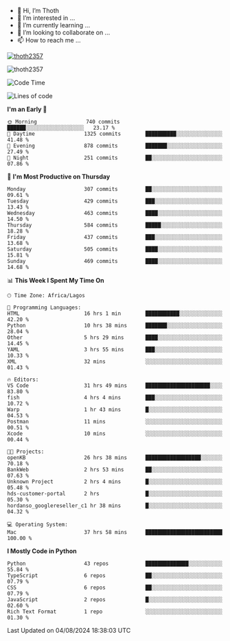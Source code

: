 <!---
thoth2357/thoth2357 is a ✨ special ✨ repository because its `README.md` (this file) appears on your GitHub profile.
You can click the Preview link to take a look at your changes.
--->

- 👋 Hi, I’m Thoth
- 👀 I’m interested in ...
- 🌱 I’m currently learning ...
- 💞️ I’m looking to collaborate on ...
- 📫 How to reach me ...


<p align="left"> <a href="https://github.com/ryo-ma/github-profile-trophy"><img src="https://github-profile-trophy.vercel.app/?username=thoth2357&theme=gruvbox&no-bg=true&no-frame=false&title=MultiLanguage,Commits,Repositories,Stars,Followers,PullRequest,Reviews,Issues" alt="thoth2357" /></a> </p>

<p align="left"> <img src="https://komarev.com/ghpvc/?username=thoth2357&label=Profile%20views&color=0e75b6&style=flat" alt="thoth2357" /> </p>

<!--START_SECTION:waka-->
![Code Time](http://img.shields.io/badge/Code%20Time-3%2C162%20hrs%2037%20mins-blue)

![Lines of code](https://img.shields.io/badge/From%20Hello%20World%20I%27ve%20Written-30.4%20million%20lines%20of%20code-blue)

**I'm an Early 🐤** 

```text
🌞 Morning                740 commits         ██████░░░░░░░░░░░░░░░░░░░   23.17 % 
🌆 Daytime                1325 commits        ██████████░░░░░░░░░░░░░░░   41.48 % 
🌃 Evening                878 commits         ███████░░░░░░░░░░░░░░░░░░   27.49 % 
🌙 Night                  251 commits         ██░░░░░░░░░░░░░░░░░░░░░░░   07.86 % 
```
📅 **I'm Most Productive on Thursday** 

```text
Monday                   307 commits         ██░░░░░░░░░░░░░░░░░░░░░░░   09.61 % 
Tuesday                  429 commits         ███░░░░░░░░░░░░░░░░░░░░░░   13.43 % 
Wednesday                463 commits         ████░░░░░░░░░░░░░░░░░░░░░   14.50 % 
Thursday                 584 commits         █████░░░░░░░░░░░░░░░░░░░░   18.28 % 
Friday                   437 commits         ███░░░░░░░░░░░░░░░░░░░░░░   13.68 % 
Saturday                 505 commits         ████░░░░░░░░░░░░░░░░░░░░░   15.81 % 
Sunday                   469 commits         ████░░░░░░░░░░░░░░░░░░░░░   14.68 % 
```


📊 **This Week I Spent My Time On** 

```text
🕑︎ Time Zone: Africa/Lagos

💬 Programming Languages: 
HTML                     16 hrs 1 min        ███████████░░░░░░░░░░░░░░   42.20 % 
Python                   10 hrs 38 mins      ███████░░░░░░░░░░░░░░░░░░   28.04 % 
Other                    5 hrs 29 mins       ████░░░░░░░░░░░░░░░░░░░░░   14.45 % 
YAML                     3 hrs 55 mins       ███░░░░░░░░░░░░░░░░░░░░░░   10.33 % 
XML                      32 mins             ░░░░░░░░░░░░░░░░░░░░░░░░░   01.43 % 

🔥 Editors: 
VS Code                  31 hrs 49 mins      █████████████████████░░░░   83.80 % 
fish                     4 hrs 4 mins        ███░░░░░░░░░░░░░░░░░░░░░░   10.72 % 
Warp                     1 hr 43 mins        █░░░░░░░░░░░░░░░░░░░░░░░░   04.53 % 
Postman                  11 mins             ░░░░░░░░░░░░░░░░░░░░░░░░░   00.51 % 
Xcode                    10 mins             ░░░░░░░░░░░░░░░░░░░░░░░░░   00.44 % 

🐱‍💻 Projects: 
openKB                   26 hrs 38 mins      ██████████████████░░░░░░░   70.18 % 
BankWeb                  2 hrs 53 mins       ██░░░░░░░░░░░░░░░░░░░░░░░   07.63 % 
Unknown Project          2 hrs 4 mins        █░░░░░░░░░░░░░░░░░░░░░░░░   05.48 % 
hds-customer-portal      2 hrs               █░░░░░░░░░░░░░░░░░░░░░░░░   05.30 % 
hordanso_googlereseller_c1 hr 38 mins        █░░░░░░░░░░░░░░░░░░░░░░░░   04.32 % 

💻 Operating System: 
Mac                      37 hrs 58 mins      █████████████████████████   100.00 % 
```

**I Mostly Code in Python** 

```text
Python                   43 repos            ██████████████░░░░░░░░░░░   55.84 % 
TypeScript               6 repos             ██░░░░░░░░░░░░░░░░░░░░░░░   07.79 % 
CSS                      6 repos             ██░░░░░░░░░░░░░░░░░░░░░░░   07.79 % 
JavaScript               2 repos             █░░░░░░░░░░░░░░░░░░░░░░░░   02.60 % 
Rich Text Format         1 repo              ░░░░░░░░░░░░░░░░░░░░░░░░░   01.30 % 
```




 Last Updated on 04/08/2024 18:38:03 UTC
<!--END_SECTION:waka-->
<!--![](http://github-profile-summary-cards.vercel.app/api/cards/profile-details?username=thoth2357&theme=2077)

![](http://github-profile-summary-cards.vercel.app/api/cards/stats?username=thoth2357&theme=2077)![](http://github-profile-summary-cards.vercel.app/api/cards/productive-time?username=thoth2357&theme=2077&utcOffset=8) -->
